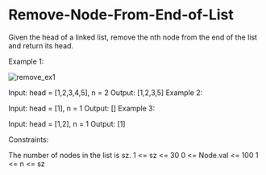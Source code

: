 # Remove-Node-From-End-of-List

Given the head of a linked list, remove the nth node from the end of the list and return its head.

Example 1:

![remove_ex1](https://user-images.githubusercontent.com/88260025/211213784-b9b72821-7e0f-4992-8854-00687b63b2a6.jpg)

Input: head = [1,2,3,4,5], n = 2
Output: [1,2,3,5]
Example 2:

Input: head = [1], n = 1
Output: []
Example 3:

Input: head = [1,2], n = 1
Output: [1]
 

Constraints:

The number of nodes in the list is sz.
1 <= sz <= 30
0 <= Node.val <= 100
1 <= n <= sz
